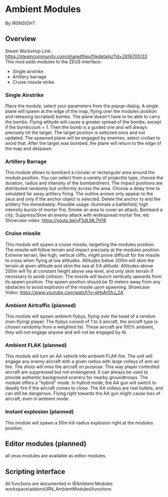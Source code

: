 # Ambient Modules
By IR0NSIGHT
## Overview
Steam Workshop Link: https://steamcommunity.com/sharedfiles/filedetails/?id=2816705133 <br>
This mod adds modules to the ZEUS interface:
- Single airstrike
- Artillery barrage
- Cruise missile strike

### Single Airstrike
Place the module, select your parameters from the popup-dialog. A single plane will spawn at the edge of the map, flying over the modules position and releasing (scripted) bombs. The plane doesn't have to be able to carry the bombs. Flying altitude will cause a greater spread of the bombs, except if the bombcount = 1. Then the bomb is a guided one and will always precisely hit the target. The target position is selected once and not updated. 
The spawned plane will be engaged by enemies, select civilian to avoid that. After the target was bombed, the plane will return to the edge of the map and despawn.

### Artillery Barrage
This module allows to bombard a circular or rectangular area around the module position. You can select from a variety of projectile type, choose the duration, radius and intensity of the bombardment. The impact positions are distributed randomly but uniformly across the area. Choose a delay time to simulated far away artillery firing.
The outline arrows only appear to the zeus and only if the anchor object is selected. Delete the anchor to end the artillery fire immediately.
Possible usage: illuminate a battlefield; high intensity bursts of mortar fire; Smoke an area to cover an attack; Bombard a city; Suppress/Slow an enemy attack with widespread mortar fire; etc 
Showcase video:
https://youtu.be/vF5dLML7H18

### Cruise missile
This module will spawn a cruise missile, targetting the modules position. The missile will follow terrain and impact precisely at the modules position. Extreme terrain, like high, vertical cliffs, might prove difficult for the missile to cross when flying at low altitudes. 
Altitudes below 200m will skim the terrain at given altitude and skim the sea at 1/4 altitude. Altitudes above 200m will fly at constant height above sea level, and only skim terrain if necessary to avoid collision.
The missile will launch vertically upwards from its spawn position. The spawn position should be 10 meters away from any obstacles to avoid explosion of the missile upon spawning.
Showcase Video:
https://www.youtube.com/watch?v=qHyAr0hJ_2A

### Ambient Airtraffic (planned)
This module will spawn ambient flybys, flying over the head of a random (non-flying) player. The flybys consist of 1 to 3 aircraft, the aircraft type is chosen randomly from a weighted list. These aircraft are 100% ambient, they will not engage anyone and will not be engaged by AI. 

### Ambient FLAK (planned)
This module will turn an AA vehicle into ambient FLAK fire. The unit will engage any enemy aircraft with a given radius with large volleys of anti-air fire. The shots will miss the aircraft on purpose. This way player controlled aircraft are suppressed but not endangered. It can always be used to provide authentic background scenery for nearby groundtroops.
The module offers a "hybrid" mode. In hybrid mode, the AA gun will switch to deadly fire if the aircraft comes to close.
The AA volleys are real bullets, and can still be dangerous. Flying right towards the AA gun might cause loss of aircraft, even in ambient mode.

### Instant explosion (planned)
This module will spawn a 50m kill-radius explosion right at the modules position.


## Editor modules (planned)
all zeus modules are available as editor modules.

## Scripting interface
All functions are documented in @Ambient Modules workspace\addons\IRN_AmbientModules\functions
